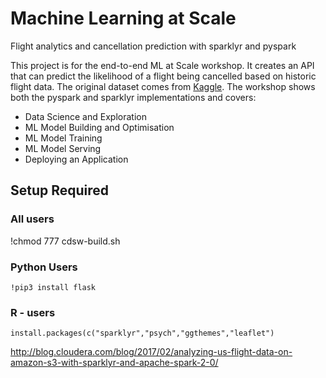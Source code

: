 # Machine Learning at Scale
Flight analytics and cancellation prediction with sparklyr and pyspark

This project is for the end-to-end ML at Scale workshop. It creates an API that can predict the likelihood of a flight being cancelled based on historic flight data. The original dataset comes from [Kaggle](https://www.kaggle.com/yuanyuwendymu/airline-delay-and-cancellation-data-2009-2018). The workshop shows both the pyspark and sparklyr implementations and covers:

+ Data Science and Exploration
+ ML Model Building and Optimisation
+ ML Model Training
+ ML Model Serving
+ Deploying an Application


## Setup Required

### All users

!chmod 777 cdsw-build.sh


### Python Users

`!pip3 install flask`


### R - users

`install.packages(c("sparklyr","psych","ggthemes","leaflet")`

http://blog.cloudera.com/blog/2017/02/analyzing-us-flight-data-on-amazon-s3-with-sparklyr-and-apache-spark-2-0/
